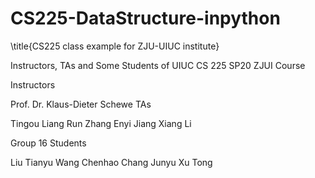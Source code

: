 # CS225-DataStructure-inpython
\title{CS225 class example for ZJU-UIUC institute}


Instructors, TAs and Some Students of UIUC CS 225 SP20 ZJUI Course

Instructors

Prof. Dr. Klaus-Dieter Schewe
TAs

Tingou Liang
Run Zhang
Enyi Jiang
Xiang Li

Group 16 Students

Liu Tianyu
Wang Chenhao
Chang Junyu
Xu Tong
